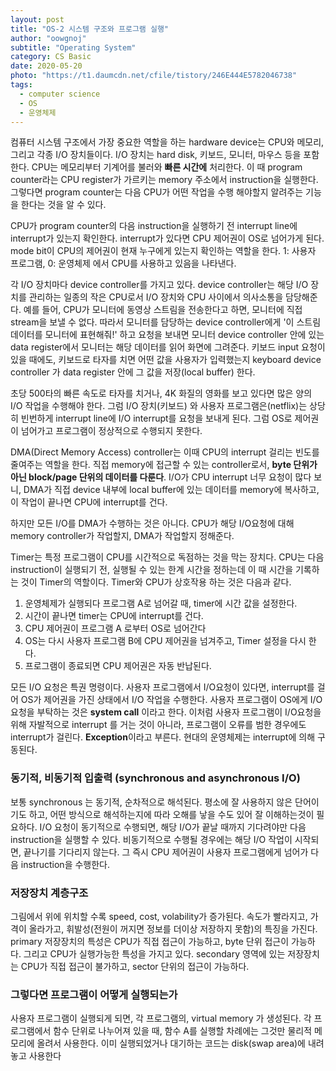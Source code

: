 ```yaml
---
layout: post
title: "OS-2 시스템 구조와 프로그램 실행"
author: "oowgnoj"
subtitle: "Operating System"
category: CS Basic
date: 2020-05-20
photo: "https://t1.daumcdn.net/cfile/tistory/246E444E5782046738"
tags:
  - computer science
  - OS
  - 운영체제
---
```



컴퓨터 시스템 구조에서 가장 중요한 역할을 하는 hardware device는 CPU와 메모리, 그리고 각종 I/O 장치들이다. I/O 장치는 hard disk, 키보드, 모니터, 마우스 등을 포함한다. CPU는 메모리부터 기계어를 불러와 **빠른 시간에** 처리한다. 이 때 program counter라는 CPU register가 가르키는 memory 주소에서 instruction을 실행한다. 그렇다면 program counter는 다음 CPU가 어떤 작업을 수행 해야할지 알려주는 기능을 한다는 것을 알 수 있다.

CPU가 program counter의 다음 instruction을 실행하기 전 interrupt line에 interrupt가 있는지 확인한다. interrupt가 있다면 CPU 제어권이 OS로 넘어가게 된다. 
mode bit이 CPU의 제어권이 현재 누구에게 있는지 확인하는 역할을 한다. 1: 사용자 프로그램, 0: 운영체제 에서 CPU를 사용하고 있음을 나타낸다.

각 I/O 장치마다 device controller를 가지고 있다. device controller는 해당 I/O 장치를 관리하는 일종의 작은 CPU로서 I/O 장치와 CPU 사이에서 의사소통을 담당해준다. 예를 들어, CPU가 모니터에 동영상 스트림을 전송한다고 하면, 모니터에 직접 stream을 보낼 수 없다. 따라서 모니터를 담당하는 device controller에게 '이 스트림 데이터를 모니터에 표현해줘!' 하고 요청을 보내면 모니터 device controller 안에 있는 data register에서 모니터는 해당 데이터를 읽어 화면에 그려준다. 키보드 input 요청이 있을 때에도, 키보드로 타자를 치면 어떤 값을 사용자가 입력했는지 keyboard device controller 가 data register 안에 그 값을 저장(local buffer) 한다.


초당 500타의 빠른 속도로 타자를 치거나, 4K 화질의 영화를 보고 있다면 많은 양의 I/O 작업을 수행해야 한다. 그럼 I/O 장치(키보드) 와 사용자 프로그램은(netflix)는 상당히 빈번하게 interrupt line에 I/O interrupt를 요청을 보내게 된다. 그럼 OS로 제어권이 넘어가고 프로그램이 정상적으로 수행되지 못한다. 

DMA(Direct Memory Access) controller는 이때 CPU의 interrupt 걸리는 빈도를 줄여주는 역할을 한다. 직접 memory에 접근할 수 있는 controller로서, **byte 단위가 아닌 block/page 단위의 데이터를 다룬다**. I/O가 CPU interrupt 너무 요청이 많다 보니, DMA가 직접 device 내부에 local buffer에 있는 데이터를 memory에 복사하고, 이 작업이 끝나면 CPU에 interrupt를 건다.

하지만 모든 I/O를 DMA가 수행하는 것은 아니다. CPU가 해당 I/O요청에 대해 memory controller가 작업할지, DMA가 작업할지 정해준다.


Timer는 특정 프로그램이 CPU를 시간적으로 독점하는 것을 막는 장치다. CPU는 다음 instruction이 실행되기 전, 실행될 수 있는 한계 시간을 정하는데 이 때 시간을 기록하는 것이 Timer의 역할이다. Timer와 CPU가 상호작용 하는 것은 다음과 같다.
1. 운영체제가 실행되다 프로그램 A로 넘어갈 때, timer에 시간 값을 설정한다.
2. 시간이 끝나면 timer는 CPU에 interrupt를 건다.
3. CPU 제어권이 프로그램 A 로부터 OS로 넘어간다
4. OS는 다시 사용자 프로그램 B에 CPU 제어권을 넘겨주고, Timer 설정을 다시 한다.
5. 프로그램이 종료되면 CPU 제어권은 자동 반납된다.



모든 I/O 요청은 특권 명령이다. 사용자 프로그램에서 I/O요청이 있다면, interrupt를 걸어 OS가 제어권을 가진 상태에서 I/O 작업을 수행한다. 사용자 프로그램이 OS에게 I/O 요청을 부탁하는 것은 **system call** 이라고 한다. 이처럼 사용자 프로그램이 I/O요청을 위해 자발적으로 interrupt 를 거는 것이 아니라, 프로그램이 오류를 범한 경우에도 interrupt가 걸린다. **Exception**이라고 부른다.
현대의 운영체제는 interrupt에 의해 구동된다.


### 동기적, 비동기적 입출력 (synchronous and asynchronous I/O)

보통 synchronous 는 동기적, 순차적으로 해석된다. 평소에 잘 사용하지 않은 단어이기도 하고, 어떤 방식으로 해석하는지에 따라 오해를 낳을 수도 있어 잘 이해하는것이 필요하다. 
I/O 요청이 동기적으로 수행되면, 해당 I/O가 끝날 때까지 기다려야만 다음 instruction을 실행할 수 있다. 비동기적으로 수행될 경우에는 해당 I/O 작업이 시작되면, 끝나기를 기다리지 않는다. 그 즉시 CPU 제어권이 사용자 프로그램에게 넘어가 다음 instruction을 수행한다.



### 저장장치 계층구조
그림에서 위에 위치할 수록 speed, cost, volability가 증가된다. 속도가 빨라지고, 가격이 올라가고, 휘발성(전원이 꺼지면 정보를 더이상 저장하지 못함)의 특징을 가진다. primary 저장장치의 특성은 CPU가 직접 접근이 가능하고, byte 단위 접근이 가능하다. 그리고 CPU가 실행가능한 특성을 가지고 있다. secondary 영역에 있는 저장장치는 CPU가 직접 접근이 불가하고, sector 단위의 접근이 가능하다.



### 그렇다면 프로그램이 어떻게 실행되는가

사용자 프로그램이 실행되게 되면, 각 프로그램의, virtual memory 가 생성된다. 각 프로그램에서 함수 단위로 나누어져 있을 때, 함수 A를 실행할 차례에는 그것만 물리적 메모리에 올려서 사용한다. 이미 실행되었거나 대기하는 코드는 disk(swap area)에 내려놓고 사용한다









